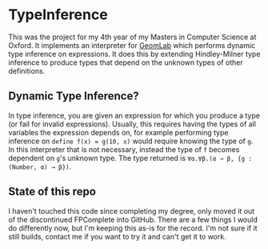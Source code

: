 TypeInference
=============

This was the project for my 4th year of my Masters in Computer Science at Oxford. It implements an interpreter for [GeomLab](https://www.cs.ox.ac.uk/geomlab/home.html) which performs dynamic type inference on expressions. It does this by extending Hindley-Milner type inference to produce types that depend on the unknown types of other definitions.

## Dynamic Type Inference?

In type inference, you are given an expression for which you produce a type (or fail for invalid expressions). Usually, this requires having the types of all variables the expression depends on, for example performing type inference on `define f(x) = g(10, x)` would require knowing the type of `g`. In this interpreter that is not necessary, instead the type of `f` becomes dependent on `g`'s unknown type. The type returned is `∀α.∀β.(α → β, {g : (Number, α) → β})`.

## State of this repo

I haven't touched this code since completing my degree, only moved it out of the discontinued FPComplete into GitHub. There are a few things I would do differently now, but I'm keeping this as-is for the record. I'm not sure if it still builds, contact me if you want to try it and can't get it to work.
